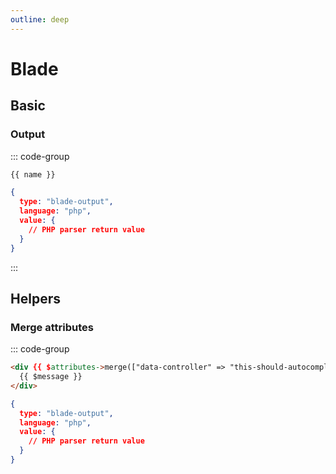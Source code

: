 ```yaml
---
outline: deep
---
```


# Blade

## Basic

### Output

::: code-group
```html [Blade]
{{ name }}
```

```json [AST]
{
  type: "blade-output",
  language: "php",
  value: {
    // PHP parser return value
  }
}
```
:::

## Helpers

### Merge attributes

::: code-group
```html [Blade]
<div {{ $attributes->merge(["data-controller" => "this-should-autocomplete"]) }}>
  {{ $message }}
</div>
```

```json [AST]
{
  type: "blade-output",
  language: "php",
  value: {
    // PHP parser return value
  }
}
```
